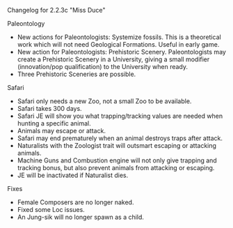 Changelog for 2.2.3c "Miss Duce"

Paleontology
- New actions for Paleontologists: Systemize fossils. This is a theoretical work which will not need Geological Formations. Useful in early game.
- New action for Paleontologists: Prehistoric Scenery. Paleontologists may create a Prehistoric Scenery in a University, giving a small modifier (innovation/pop qualification) to the University when ready.
- Three Prehistoric Sceneries are possible.

Safari
- Safari only needs a new Zoo, not a small Zoo to be available.
- Safari takes 300 days.
- Safari JE will show you what trapping/tracking values are needed when hunting a specific animal.
- Animals may escape or attack.
- Safari may end prematurely when an animal destroys traps after attack.
- Naturalists with the Zoologist trait will outsmart escaping or attacking animals.
- Machine Guns and Combustion engine will not only give trapping and tracking bonus, but also prevent animals from attacking or escaping.
- JE will be inactivated if Naturalist dies.

Fixes
- Female Composers are no longer naked.
- Fixed some Loc issues.
- An Jung-sik will no longer spawn as a child.
